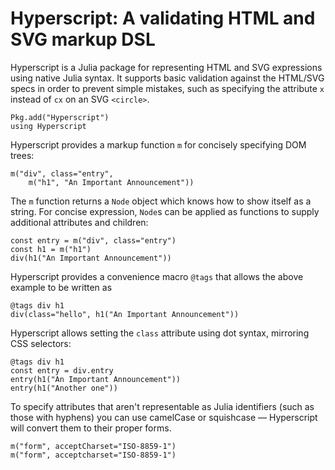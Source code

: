 # Hyperscript: A validating HTML and SVG markup DSL


Hyperscript is a Julia package for representing HTML and SVG expressions using native Julia syntax. It supports basic validation against the HTML/SVG specs in order to prevent simple mistakes, such as specifying the attribute `x` instead of `cx` on an SVG `<circle>`.


```
Pkg.add("Hyperscript")
using Hyperscript
```

Hyperscript provides a markup function `m` for concisely specifying DOM trees:

```
m("div", class="entry",
    m("h1", "An Important Announcement"))
```

The `m` function returns a `Node` object which knows how to show itself as a string. For concise expression, `Node`s can be applied as functions to supply additional attributes and children:

```
const entry = m("div", class="entry")
const h1 = m("h1")
div(h1("An Important Announcement"))
```

Hyperscript provides a convenience macro `@tags` that allows the above example to be written as

```
@tags div h1
div(class="hello", h1("An Important Announcement"))
```

Hyperscript allows setting the `class` attribute using dot syntax, mirroring CSS selectors:

```
@tags div h1
const entry = div.entry
entry(h1("An Important Announcement"))
entry(h1("Another one"))
```

To specify attributes that aren't representable as Julia identifiers (such as those with hyphens) you can use camelCase or squishcase — Hyperscript will convert them to their proper forms.

```
m("form", acceptCharset="ISO-8859-1")
m("form", acceptcharset="ISO-8859-1")
```
